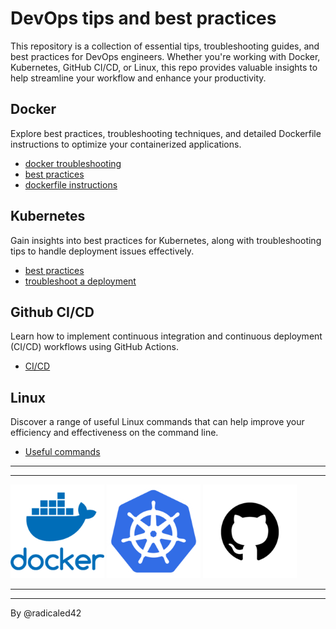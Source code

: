 # DevOps tips and best practices

This repository is a collection of essential tips, troubleshooting guides, and best practices for DevOps engineers. Whether you're working with Docker, Kubernetes, GitHub CI/CD, or Linux, this repo provides valuable insights to help streamline your workflow and enhance your productivity.

## Docker

Explore best practices, troubleshooting techniques, and detailed Dockerfile instructions to optimize your containerized applications.

- [docker troubleshooting](./docker/docker_troubleshooting.md)
- [best practices](./docker/docker_best_practices.md)
- [dockerfile instructions](./docker/dockerfile_instructions.md)

## Kubernetes

Gain insights into best practices for Kubernetes, along with troubleshooting tips to handle deployment issues effectively.

- [best practices](./kubernetes/best_practices.md)
- [troubleshoot a deployment](./kubernetes/troubleshooting_deployments.md)

## Github CI/CD

Learn how to implement continuous integration and continuous deployment (CI/CD) workflows using GitHub Actions.

- [CI/CD](./github/cicd.md)

## Linux

Discover a range of useful Linux commands that can help improve your efficiency and effectiveness on the command line.

- [Useful commands](./linux/useful_commands.md)

----
----

<p float="left">
  <img src="./files/docker.png" alt="Docker" width="150" />
  <img src="./files/kubernetes.png" alt="Kubernetes" width="150" />
  <img src="./files/github.png" alt="GitHub" width="150" />
</p>

----
----

By @radicaled42